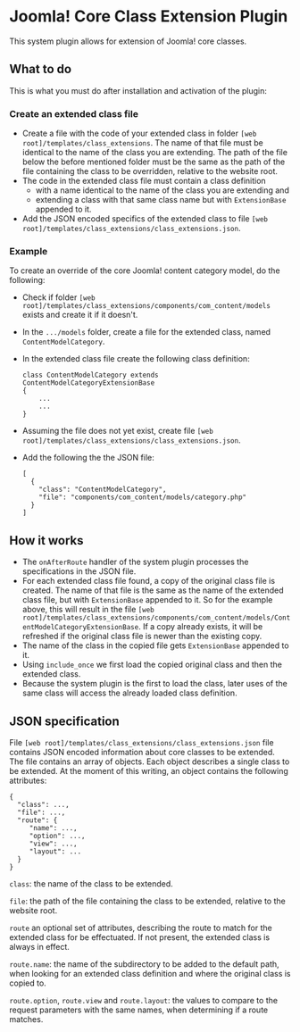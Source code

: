 # Joomla! Core Class Extension Plugin

This system plugin allows for extension of Joomla! core classes.

## What to do

This is what you must do after installation and activation of the plugin:

### Create an extended class file
* Create a file with the code of your extended class in folder `[web root]/templates/class_extensions`. The name of 
  that file must be identical to the name of the class you are extending. The path of the file below the before mentioned 
  folder must be the same as the path of the file containing the class to be overridden, relative to the website root.
* The code in the extended class file must contain a class definition 
  * with a name  identical to the name of the class you are extending and
  * extending a class with that same class name but with `ExtensionBase` appended to it.
* Add the JSON encoded specifics of the extended class to file `[web root]/templates/class_extensions/class_extensions.json`.

### Example
To create an override of the core Joomla! content category model, do the following:
* Check if folder `[web root]/templates/class_extensions/components/com_content/models` exists and
  create it if it doesn't.
* In the `.../models` folder, create a file for the extended class, named `ContentModelCategory`.
* In the extended class file create the following class definition:

  ```
  class ContentModelCategory extends ContentModelCategoryExtensionBase
  {
      ...
      ...
  }
  ```
* Assuming the file does not yet exist, create file `[web root]/templates/class_extensions/class_extensions.json`.
* Add the following the the JSON file:
  ```
  [
    {
      "class": "ContentModelCategory",
      "file": "components/com_content/models/category.php"
    }
  ]
  ```

## How it works

* The `onAfterRoute` handler of the system plugin processes the specifications in the JSON file.
* For each extended class file found, a copy of the original class file is created. The name of that file is the same 
  as the name of the extended class file, but with `ExtensionBase` appended to it. So for the example above, this will 
  result in the file `[web root]/templates/class_extensions/components/com_content/models/ContentModelCategoryExtensionBase`.
  If a copy already exists, it will be refreshed if the original class file is newer than the existing copy.
* The name of the class in the copied file gets `ExtensionBase` appended to it. 
* Using `include_once` we first load the copied original class and then the extended class.
* Because the system plugin is the first to load the class, later uses of the same class will access the already loaded 
  class definition.

## JSON specification

File `[web root]/templates/class_extensions/class_extensions.json` file contains JSON encoded information about core 
classes to be extended. The file contains an array of objects. Each object describes a single class to be extended. At 
the moment of this writing, an object contains the following attributes:
   ```
   {
     "class": ...,
     "file": ...,
     "route": {
        "name": ...,
        "option": ...,
        "view": ...,
        "layout": ...
     }
   }
   ```
`class`: the name of the class to be extended.

`file`: the path of the file containing the class to be extended, relative to the website root.

`route` an optional set of attributes, describing the route to match for the extended class for be effectuated. If not 
present, the extended class is always in effect.

`route.name`: the name of the subdirectory to be added to the default path, when looking for an extended class 
definition and where the original class is copied to.

`route.option`, `route.view` and `route.layout`: the values to compare to the request parameters with the same names, 
when determining if a route matches.     
